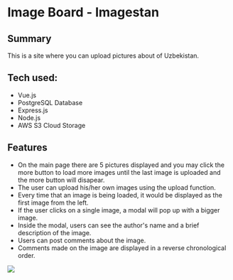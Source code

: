 # Image Board - Imagestan

## Summary

This is a site where you can upload pictures about of Uzbekistan. 

## Tech used:

- Vue.js
- PostgreSQL Database
- Express.js 
- Node.js
- AWS S3 Cloud Storage

## Features

* On the main page there are 5 pictures displayed and you may click the more button to load more images until the last image is uploaded and the more button will disapear. 
* The user can upload his/her own images using the upload function.
* Every time that an image is being loaded, it would be displayed as the first image from the left.
* If the user clicks on a single image, a modal will pop up with a bigger image. 
* Inside the modal, users can see the author's name and a brief description of the image.
* Users can post comments about the image.
* Comments made on the image are displayed in a reverse chronological order.

<img src="imageboard.gif">


